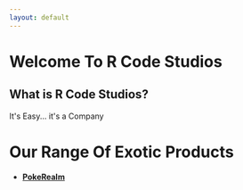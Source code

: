 ```yaml
---
layout: default
---
```

  
# Welcome To R Code Studios
    
  ## What is R Code Studios?
  It's Easy... it's a Company

# Our Range Of Exotic Products
 * #### [PokeRealm](https://r-code-studios.github.io/PokeRealm-Arena/)
